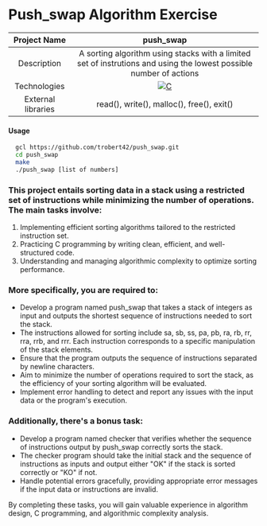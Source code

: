 # Push_swap Algorithm Exercise


|    Project Name    |                                                                       push_swap                                                                      |
| :----------------: | :-------------------------------------------------------------------------------------------------------------------------------------------------: |
|    Description     |                                             A sorting algorithm using stacks with a limited set of instrutions and using the lowest possible number of actions                                              |
|    Technologies    | <a href="#"><img alt="C" src="https://custom-icon-badges.demolab.com/badge/C-03599C.svg?logo=c-in-hexagon&logoColor=white&style=for-the-badge"></a> |
| External libraries |     read(), write(), malloc(), free(), exit()      |

#### Usage

```bash
  gcl https://github.com/trobert42/push_swap.git
  cd push_swap
  make
  ./push_swap [list of numbers]
```


### This project entails sorting data in a stack using a restricted set of instructions while minimizing the number of operations. The main tasks involve:

   1. Implementing efficient sorting algorithms tailored to the restricted instruction set.
   2. Practicing C programming by writing clean, efficient, and well-structured code.
   3. Understanding and managing algorithmic complexity to optimize sorting performance.


### More specifically, you are required to:

- Develop a program named push_swap that takes a stack of integers as input and outputs the shortest sequence of instructions needed to sort the stack.
- The instructions allowed for sorting include sa, sb, ss, pa, pb, ra, rb, rr, rra, rrb, and rrr. Each instruction corresponds to a specific manipulation of the stack elements.
- Ensure that the program outputs the sequence of instructions separated by newline characters.
- Aim to minimize the number of operations required to sort the stack, as the efficiency of your sorting algorithm will be evaluated.
- Implement error handling to detect and report any issues with the input data or the program's execution.

### Additionally, there's a bonus task:

- Develop a program named checker that verifies whether the sequence of instructions output by push_swap correctly sorts the stack.
- The checker program should take the initial stack and the sequence of instructions as inputs and output either "OK" if the stack is sorted correctly or "KO" if not.
- Handle potential errors gracefully, providing appropriate error messages if the input data or instructions are invalid.

By completing these tasks, you will gain valuable experience in algorithm design, C programming, and algorithmic complexity analysis.
